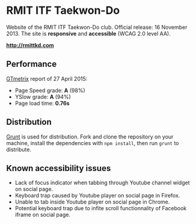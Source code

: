 RMIT ITF Taekwon-Do
===================

Website of the RMIT ITF Taekwon-Do club. Official release: 16 November 2013. The site is **responsive** and **accessible** (WCAG 2.0 level AA).

**http://rmittkd.com**


Performance
-----------

[GTmetrix](http://gtmetrix.com/) report of 27 April 2015:

- Page Speed grade: **A** (98%)
- YSlow grade: **A** (94%)
- Page load time: **0.76s**


Distribution
------------

[Grunt](http://gruntjs.com/) is used for distribution. Fork and clone the repository on your machine, install the dependencies with `npm install`, then run `grunt` to distribute.


Known accessibility issues
--------------------------

- Lack of focus indicator when tabbing through Youtube channel widget on social page.
- Keyboard trap caused by Youtube player on social page in Firefox.
- Unable to tab inside Youtube player on social page in Chrome.
- Potential keyboard trap due to infite scroll functionnality of Facebook iframe on social page.
